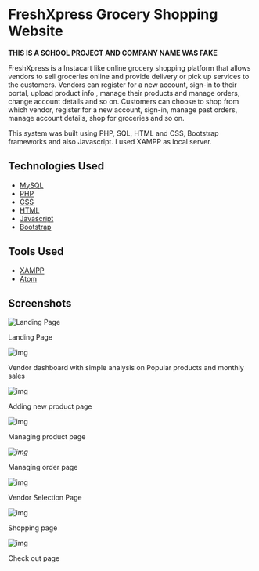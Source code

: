 # FreshXpress Grocery Shopping Website 
**THIS IS A SCHOOL PROJECT AND COMPANY NAME WAS FAKE**

FreshXpress is a Instacart like online grocery shopping platform that allows vendors to sell groceries online and provide delivery or pick up services to the customers. Vendors can register for a new account, sign-in to their portal, upload product info , manage their products and manage orders, change account details and so on. Customers can choose to shop from which vendor, register for a new account, sign-in, manage past orders, manage account details, shop for groceries and so on.

This system was built using PHP, SQL, HTML and CSS, Bootstrap frameworks and also Javascript. I used XAMPP as local server.

## Technologies Used

- [MySQL](https://www.mysql.com/)
- [PHP](https://www.php.net/)
- [CSS](https://www.w3.org/Style/CSS/Overview.en.html)
- [HTML](https://www.w3.org/TR/html52/)
- [Javascript](https://www.javascript.com/)
- [Bootstrap](https://getbootstrap.com/)



## Tools Used

- [XAMPP](https://www.apachefriends.org/index.html)
- [Atom](https://atom.io/)

## Screenshots

![Landing Page](https://lh6.googleusercontent.com/yLRd9f5fPUi_Km1LYTCnAF3FJk1dem2_Op5zOhN-_6iStEAIYEGoVuR7BPafuzK1cDl-a7MNu6PUBdDDVBL_FYLUftb3BFWcKZvDpb-cghBHXQJqj2krmT-xru0X9W0IjtpSfxxd)

Landing Page

![img](https://lh6.googleusercontent.com/PCRrJkSPp7UWYstr_qYtUhuhJgJD39QzgTbptUiYe2OcP9ZHc-p7UK6SxhhJe4pJR6X2N4t9EpvGa0LClIrU-BBU8bN2Ay6CZeYEs89P2_qPr26s5vyjzrhmv8p5DA0e5bXvBKfp)

Vendor dashboard with simple analysis on Popular products and monthly sales

![img](https://lh6.googleusercontent.com/3OUlFBLV2TSYwm7UW56Ne1JsPIQrbIvbZmqU4Ko0eiPd1sTqwcXTsoLhBEUvXRguRvicvFALzrM-l1dGnJxazJl9cMwdDYxvgYRDNn3tZe4vAEgeIZ8IYLMk8hJRb-mk3PAVfXDI)

Adding new product page

![img](https://lh6.googleusercontent.com/YN7h6VQcD5zYOdrT3wcz7roXjJjibx8gGvrpjLhXHft2Xwki0FupOyfgK--2Cc5ECGjjK0ZiRcXdIdQ5593ku8EIn4EGma5jUkZyzbWCsnApaF2otyZyFywXIsw8806GTNfKKh_-)

Managing product page

*![img](https://lh5.googleusercontent.com/cBP62XAahVt3430zABaKw6fqz4WT9dZcGz-ApfDvvhFKplSvWSCAZfQypNOBKFTZeG5uwtkuMqCgK2-1oYnmzL1rDCRudiia1iLycUvxOhG46CJv_11LywKgb1jeDMOx3VSXsiOn)*

Managing order page

![img](https://lh3.googleusercontent.com/u62nkP88B_52vGTSnp5lBNor2UlpuUy2JnXps3a4m6gGTXib8Qp9KpJKYtLf1dGEBiFZsGtAEmfGutkFEErqtAMfbPQhosvzhI2QuoST3oF0Ek-rJZoap0QLjv8SfCkPZ5uYQEPk)

Vendor Selection Page

![img](https://lh6.googleusercontent.com/JI2Yi9qAMODOmyQyCjMOqLNRJPR8S5K3VFFkc6ao_nIIgsfaEZgz1Gt4kOfNdcMUaTB39qS8eDUOdjiUW6z02CgZdN0lehPH5C3YIsH5cS_patdUlRv4btysZJrlsvRJTyg1RMli)

Shopping page

![img](https://lh3.googleusercontent.com/Z5wwqIRHaAOVXjxdBOJkyUxlw8jO3QOPtD1M-j4WmD392e_f4umwlRXjvHjl0eYfXQXgv69W4lTaSUNGXgrOooTZAi9lLUSBRtotatjEQ5dwNAuMlhJTHPcFFMDdI1A9VqPYdAXk)

Check out page
